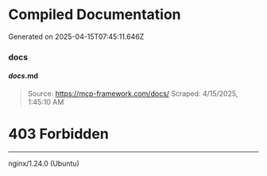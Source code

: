 # Compiled Documentation

Generated on 2025-04-15T07:45:11.646Z

### docs

#### _docs_.md

> Source: https://mcp-framework.com/docs/
> Scraped: 4/15/2025, 1:45:10 AM

# 403 Forbidden

* * *

nginx/1.24.0 (Ubuntu)

